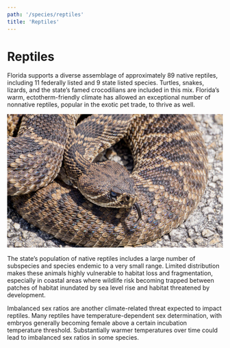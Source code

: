 ```yaml
---
path: '/species/reptiles'
title: 'Reptiles'
---
```


# Reptiles

Florida supports a diverse assemblage of approximately 89 native reptiles, including 11 federally listed and 9 state listed species. Turtles, snakes, lizards, and the state’s famed crocodilians are included in this mix. Florida’s warm, ectotherm-friendly climate has allowed an exceptional number of nonnative reptiles, popular in the exotic pet trade, to thrive as well.

<!-- https://www.flickr.com/photos/bigcypressnps/40428294984/ -->

![Snake](40428294984_5e4c62018a_k.jpg 'Photo: NPS.')

The state’s population of native reptiles includes a large number of subspecies and species endemic to a very small range. Limited distribution makes these animals highly vulnerable to habitat loss and fragmentation, especially in coastal areas where wildlife risk becoming trapped between patches of habitat inundated by sea level rise and habitat threatened by development.

Imbalanced sex ratios are another climate-related threat expected to impact reptiles. Many reptiles have temperature-dependent sex determination, with embryos generally becoming female above a certain incubation temperature threshold. Substantially warmer temperatures over time could lead to imbalanced sex ratios in some species.
